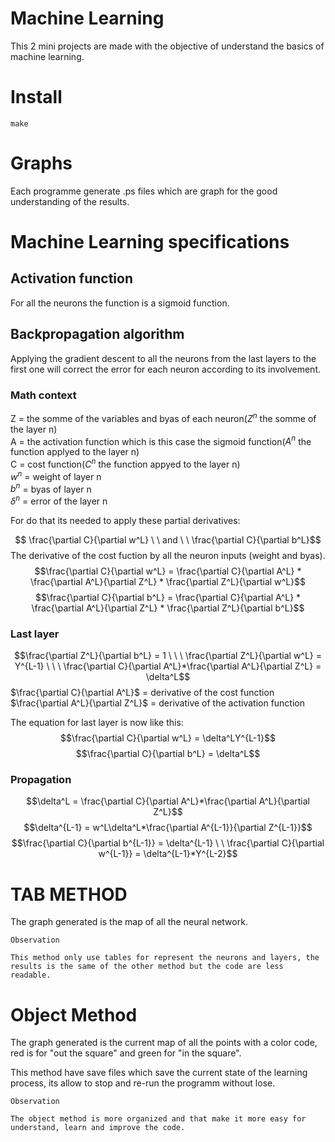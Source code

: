 # Machine Learning

This 2 mini projects are made with the objective of understand the basics of machine learning.

# Install 
```
make
```
# Graphs
Each programme generate .ps files which are graph for the good understanding of the results.

# Machine Learning specifications

## Activation function
For all the neurons the function is a sigmoid function.
## Backpropagation algorithm
Applying the gradient descent to all the neurons from the last layers to the first one will correct the error for each neuron according to its involvement.

### Math context

Z = the somme of the variables and byas of each neuron($Z^n$ the somme of the layer n) \
A = the activation function which is this case the sigmoid function($A^n$ the function applyed to the layer n) \
C = cost function($C^n$ the function appyed to the layer n) \
$w^n$ = weight of layer n \
$b^n$ = byas of layer n \
$\delta^n$ = error of the layer n



For do that its needed to apply these partial derivatives:

$$ \frac{\partial C}{\partial w^L} \ \ and \ \ 
\frac{\partial C}{\partial b^L}$$
The derivative of the cost fuction by all the neuron inputs (weight and byas).
$$\frac{\partial C}{\partial w^L} = 
\frac{\partial C}{\partial A^L} * \frac{\partial A^L}{\partial Z^L} * \frac{\partial Z^L}{\partial w^L}$$
$$\frac{\partial C}{\partial b^L} = 
\frac{\partial C}{\partial A^L} * \frac{\partial A^L}{\partial Z^L} * \frac{\partial Z^L}{\partial b^L}$$

### Last layer

$$\frac{\partial Z^L}{\partial b^L} = 1 \ \ \
\frac{\partial Z^L}{\partial w^L} = Y^{L-1} \ \ \
\frac{\partial C}{\partial A^L}*\frac{\partial A^L}{\partial Z^L} = \delta^L$$
$\frac{\partial C}{\partial A^L}$ = derivative of the cost function \
$\frac{\partial A^L}{\partial Z^L}$ = derivative of the activation function 

The equation for last layer is now like this:
$$\frac{\partial C}{\partial w^L} = 
\delta^LY^{L-1}$$
$$\frac{\partial C}{\partial b^L} = 
\delta^L$$

### Propagation
$$\delta^L = \frac{\partial C}{\partial A^L}*\frac{\partial A^L}{\partial Z^L}$$
$$\delta^{L-1} = w^L\delta^L*\frac{\partial A^{L-1}}{\partial Z^{L-1}}$$
$$\frac{\partial C}{\partial b^{L-1}} = \delta^{L-1} \ \ \frac{\partial C}{\partial w^{L-1}} = \delta^{L-1}*Y^{L-2}$$


# TAB METHOD
The graph generated is the map of all the neural network.
```
Observation

This method only use tables for represent the neurons and layers, the results is the same of the other method but the code are less readable.
```
# Object Method
The graph generated is the current map of all the points with a color code, red is for "out the square" and green for "in the square".

This method have save files which save the current state of the learning process, its allow to stop and re-run the programm without lose.
```
Observation

The object method is more organized and that make it more easy for understand, learn and improve the code.
```

